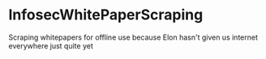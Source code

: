 # InfosecWhitePaperScraping
Scraping whitepapers for offline use because Elon hasn't given us internet everywhere just quite yet
